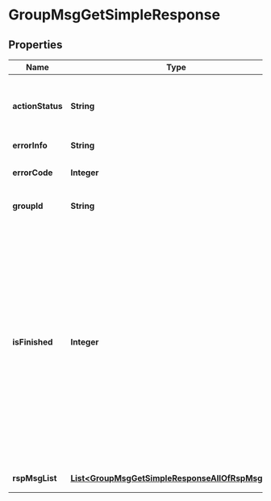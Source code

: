 

# GroupMsgGetSimpleResponse


## Properties

| Name | Type | Description | Notes |
|------------ | ------------- | ------------- | -------------|
|**actionStatus** | **String** | 请求处理的结果，OK 表示处理成功，FAIL 表示失败 |  [optional] |
|**errorInfo** | **String** | 错误信息 |  |
|**errorCode** | **Integer** | 错误码，0表示成功，非0表示失败 |  |
|**groupId** | **String** | 请求中的群组 ID |  [optional] |
|**isFinished** | **Integer** | 是否返回了请求区间的全部消息 当成功返回了请求区间的全部消息时，值为1;当消息长度太长或者区间太大（超过20）导致无法返回全部消息时，值为0;当消息长度太长或者区间太大（超过20）且所有消息都过期时，值为2 |  [optional] |
|**rspMsgList** | [**List&lt;GroupMsgGetSimpleResponseAllOfRspMsgList&gt;**](GroupMsgGetSimpleResponseAllOfRspMsgList.md) | 返回的消息列表 |  [optional] |



